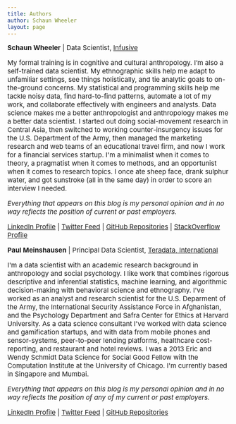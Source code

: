 ```yaml
---
title: Authors
author: Schaun Wheeler
layout: page
---
```

<p style="text-align: left; font-size: 15px;" id="swheeler">
  <strong>Schaun Wheeler</strong> | Data Scientist, <a href="http://infusive.com/">Infusive</a>
</p>

<p style="text-align: left; font-size: 15px;">
  My formal training is in cognitive and cultural anthropology. I’m also a self-trained data scientist. My ethnographic skills help me adapt to unfamiliar settings, see things holistically, and tie analytic goals to on-the-ground concerns. My statistical and programming skills help me tackle noisy data, find hard-to-find patterns, automate a lot of my work, and collaborate effectively with engineers and analysts. Data science makes me a better anthropologist and anthropology makes me a better data scientist. I started out doing social-movement research in Central Asia, then switched to working counter-insurgency issues for the U.S. Department of the Army, then managed the marketing research and web teams of an educational travel firm, and now I work for a financial services startup. I'm a minimalist when it comes to theory, a pragmatist when it comes to methods, and an opportunist when it comes to research topics. I once ate sheep face, drank sulphur water, and got sunstroke (all in the same day) in order to score an interview I needed.
</p>

<p style="text-align: left; font-size: 15px;">
  <em>Everything that appears on this blog is my personal opinion and in no way reflects the position of current or past employers.</em>
</p>

<p style="text-align: left; font-size: 15px;">
  <a href="http://www.linkedin.com/in/schaunwheeler">LinkedIn Profile</a> | <a href="https://twitter.com/SchaunW">Twitter Feed</a> | <a href="https://github.com/schaunwheeler">GitHub Repositories</a> | <a href="http://stackoverflow.com/users/1829950/schaunw">StackOverflow Profile</a>
</p>

<p style="text-align: left; font-size: 15px;" id="pmeinshausen">
  <strong>Paul Meinshausen</strong> | Principal Data Scientist, <a href="http://www.teradata.com">Teradata, International</a>
</p>

<p style="text-align: left; font-size: 15px;">
  I'm a data scientist with an academic research background in anthropology and social psychology. I like work that combines rigorous descriptive and inferential statistics, machine learning, and algorithmic decision-making with behavioral science and ethnography. I've worked as an analyst and research scientist for the U.S. Deparment of the Army, the International Security Assistance Force in Afghanistan, and the Psychology Department and Safra Center for Ethics at Harvard University. As a data science consultant I've worked with data science and gamification startups, and with data from mobile phones and sensor-systems, peer-to-peer lending platforms, healthcare cost-reporting, and restaurant and hotel reviews. I was a 2013 Eric and Wendy Schmidt Data Science for Social Good Fellow with the Computation Institute at the University of Chicago. I'm currently based in Singapore and Mumbai.
</p>

<p style="text-align: left; font-size: 15px;">
  <em>Everything that appears on this blog is my personal opinion and in no way reflects the position of any of my current or past employers. </em>
</p>

<p style="text-align: left; font-size: 15px;">
  <a href="www.linkedin.com/pub/paul-meinshausen/33/584/83b">LinkedIn Profile</a> | <a   href="https://twitter.com/PMeins">Twitter Feed</a> | <a href="https://github.com/PMeinshausen">GitHub Repositories</a>
</p>

<p style="text-align: left; font-size: 15px;">
